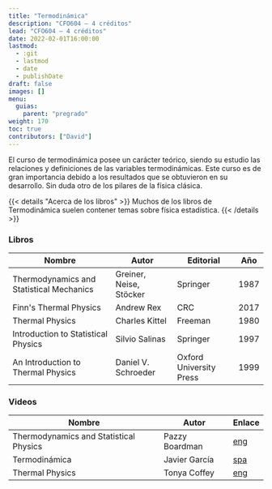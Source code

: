```yaml
---
title: "Termodinámica"
description: "CFO604 — 4 créditos"
lead: "CFO604 — 4 créditos"
date: 2022-02-01T16:00:00
lastmod:
  - :git
  - lastmod
  - date
  - publishDate
draft: false
images: []
menu:
  guias:
    parent: "pregrado"
weight: 170
toc: true
contributors: ["David"]
---
```


El curso de termodinámica posee un carácter teórico, siendo su estudio las relaciones y definiciones de las variables termodinámicas. Este curso es de gran importancia debido a los resultados que se obtuvieron en su desarrollo. Sin duda otro de los pilares de la física clásica.

{{< details "Acerca de los libros" >}}
Muchos de los libros de Termodinámica suelen contener temas sobre física estadística.
{{< /details >}}

### Libros

|Nombre|Autor|Editorial|Año|
|------|-----|---------|---|
|Thermodynamics and Statistical Mechanics|Greiner, Neise, Stöcker|Springer|1987|
|Finn's Thermal Physics|Andrew Rex|CRC|2017|
|Thermal Physics|Charles Kittel|Freeman|1980|
|Introduction to Statistical Physics|Silvio Salinas|Springer|1997|
|An Introduction to Thermal Physics|Daniel V. Schroeder|Oxford University Press|1999|

### Videos

|Nombre|Autor|Enlace|
|------|-----|------|
|Thermodynamics and Statistical Physics|Pazzy Boardman|[eng](https://www.youtube.com/playlist?list=PLVjZPwRzdu40ZWkRxvwjan9ZyIbVexzOK)
|Termodinámica|Javier García|[spa](https://www.youtube.com/playlist?list=PLAnA8FVrBl8CKOC5CCPSLWAE887RAKnTV)|
|Thermal Physics|Tonya Coffey|[eng](https://www.youtube.com/playlist?list=PLm2F3BtpcrEguyXo7mWlF47-YFB3vBvbY)|
